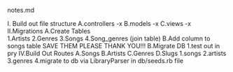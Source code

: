 notes.md

I. Build out file structure
   A.controllers  -x
   B.models       -x
   C.views        -x
II.Migrations
   A.Create Tables  
     1.Artists
     2.Genres
     3.Songs
     4.Song_genres (join table)
   B.Add column to songs table 
   SAVE THEM PLEASE THANK YOU!!!
   B.Migrate DB 
     1.test out in pry
IV.Build Out Routes
   A.Songs
   B.Artists
   C.Genres
   D.Slugs
     1.songs
     2.artists
     3.genres
     4.migrate to db via LibraryParser in db/seeds.rb file


